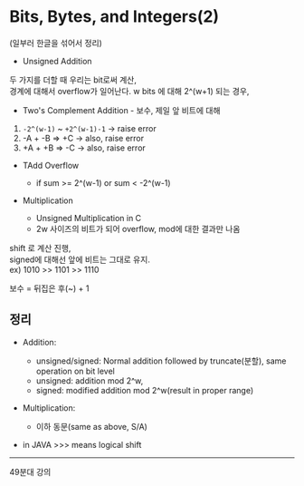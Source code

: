 # Bits, Bytes, and Integers(2)

(일부러 한글을 섞어서 정리)

* Unsigned Addition

두 가지를 더할 때 우리는 bit로써 계산,  
경계에 대해서 overflow가 일어난다. w bits 에 대해 2^(w+1) 되는 경우,  

* Two's Complement Addition - 보수, 제일 앞 비트에 대해

1. `-2^(w-1)` ~ `+2^(w-1)-1` -> raise error  
2. -A + -B => +C -> also, raise error
3. +A + +B => -C -> also, raise error

* TAdd Overflow
    - if sum >= 2^(w-1) or sum < -2^(w-1)


* Multiplication
    - Unsigned Multiplication in C
    - 2w 사이즈의 비트가 되어 overflow, mod에 대한 결과만 나옴

shift 로 계산 진행,  
signed에 대해선 앞에 비트는 그대로 유지.  
ex) 1010 >> 1101 >> 1110

보수 = 뒤집은 후(~) + 1


## 정리
* Addition:
    - unsigned/signed: Normal addition followed by truncate(분할), same operation on bit level
    - unsigned: addition mod 2^w, 
    - signed: modified addition mod 2^w(result in proper range)

* Multiplication:
    - 이하 동문(same as above, S/A)


* in JAVA >>> means logical shift

--- 
49분대 강의
